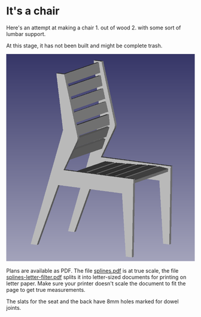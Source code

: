 # It's a chair

Here's an attempt at making a chair 1. out of wood 2. with some sort of lumbar support.

At this stage, it has not been built and might be complete trash.

![It looks like this](pics/office_chair.png)

Plans are available as PDF. The file [splines.pdf]() is at true scale, the file [splines-letter-filter.pdf]() splits it into letter-sized documents for printing on letter paper. Make sure your printer doesn't scale the document to fit the page to get true measurements.

The slats for the seat and the back have 8mm holes marked for dowel joints.
